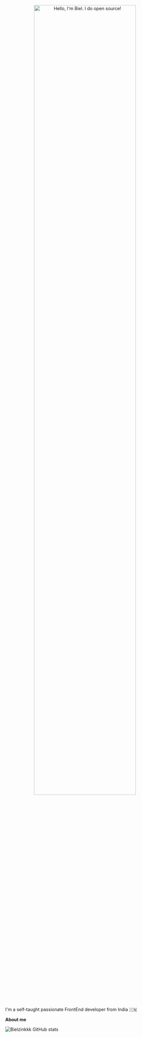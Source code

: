 <p align="center"><a href="https://anuraghazra.github.io"><img width="80%" alt="Hello, I'm Biel. I do open source!" src="./assets/gh-readme-header.png" /></a></p>

<br />

I'm a self-taught passionate FrontEnd developer from India 🇮🇳

**About me**


![Bielzinkkk GitHub stats](https://github-readme-stats.vercel.app/api?username=bielzinkkk&show_icons=true&theme=radical)
